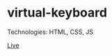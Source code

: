 # virtual-keyboard

Technologies: HTML, CSS, JS

<a href='https://vladimirsteltsov.github.io/virtual-keyboard/'>Live</a>
